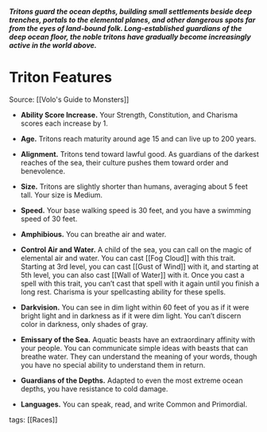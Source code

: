 _**Tritons guard the ocean depths, building small settlements beside deep trenches, portals to the elemental planes, and other dangerous spots far from the eyes of land-bound folk. Long-established guardians of the deep ocean floor, the noble tritons have gradually become increasingly active in the world above.**_

# Triton Features

Source: [[Volo's Guide to Monsters]]

-   **Ability Score Increase.** Your Strength, Constitution, and Charisma scores each increase by 1.

-   **Age.** Tritons reach maturity around age 15 and can live up to 200 years.

-   **Alignment.** Tritons tend toward lawful good. As guardians of the darkest reaches of the sea, their culture pushes them toward order and benevolence.

-   **Size.** Tritons are slightly shorter than humans, averaging about 5 feet tall. Your size is Medium.

-   **Speed.** Your base walking speed is 30 feet, and you have a swimming speed of 30 feet.

-   **Amphibious.** You can breathe air and water.

-   **Control Air and Water.** A child of the sea, you can call on the magic of elemental air and water. You can cast [[Fog Cloud]] with this trait. Starting at 3rd level, you can cast [[Gust of Wind]] with it, and starting at 5th level, you can also cast [[Wall of Water]] with it. Once you cast a spell with this trait, you can’t cast that spell with it again until you finish a long rest. Charisma is your spellcasting ability for these spells.

-   **Darkvision.** You can see in dim light within 60 feet of you as if it were bright light and in darkness as if it were dim light. You can’t discern color in darkness, only shades of gray.

-   **Emissary of the Sea.** Aquatic beasts have an extraordinary affinity with your people. You can communicate simple ideas with beasts that can breathe water. They can understand the meaning of your words, though you have no special ability to understand them in return.

-   **Guardians of the Depths.** Adapted to even the most extreme ocean depths, you have resistance to cold damage.

-   **Languages.** You can speak, read, and write Common and Primordial.

tags: [[Races]]